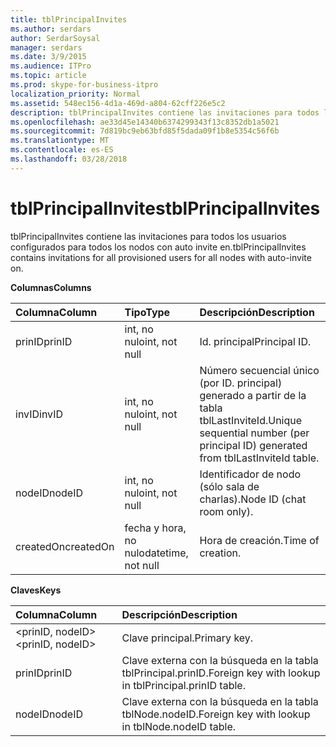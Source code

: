 ```yaml
---
title: tblPrincipalInvites
ms.author: serdars
author: SerdarSoysal
manager: serdars
ms.date: 3/9/2015
ms.audience: ITPro
ms.topic: article
ms.prod: skype-for-business-itpro
localization_priority: Normal
ms.assetid: 548ec156-4d1a-469d-a804-62cff226e5c2
description: tblPrincipalInvites contiene las invitaciones para todos los usuarios configurados para todos los nodos con auto invite en.
ms.openlocfilehash: ae33d45e14340b6374299343f13c8352db1a5021
ms.sourcegitcommit: 7d819bc9eb63bfd85f5dada09f1b8e5354c56f6b
ms.translationtype: MT
ms.contentlocale: es-ES
ms.lasthandoff: 03/28/2018
---
```

# <a name="tblprincipalinvites"></a><span data-ttu-id="b40cb-103">tblPrincipalInvites</span><span class="sxs-lookup"><span data-stu-id="b40cb-103">tblPrincipalInvites</span></span>
 
<span data-ttu-id="b40cb-104">tblPrincipalInvites contiene las invitaciones para todos los usuarios configurados para todos los nodos con auto invite en.</span><span class="sxs-lookup"><span data-stu-id="b40cb-104">tblPrincipalInvites contains invitations for all provisioned users for all nodes with auto-invite on.</span></span>
  
<span data-ttu-id="b40cb-105">**Columnas**</span><span class="sxs-lookup"><span data-stu-id="b40cb-105">**Columns**</span></span>

|<span data-ttu-id="b40cb-106">**Columna**</span><span class="sxs-lookup"><span data-stu-id="b40cb-106">**Column**</span></span>|<span data-ttu-id="b40cb-107">**Tipo**</span><span class="sxs-lookup"><span data-stu-id="b40cb-107">**Type**</span></span>|<span data-ttu-id="b40cb-108">**Descripción**</span><span class="sxs-lookup"><span data-stu-id="b40cb-108">**Description**</span></span>|
|:-----|:-----|:-----|
|<span data-ttu-id="b40cb-109">prinID</span><span class="sxs-lookup"><span data-stu-id="b40cb-109">prinID</span></span>  <br/> |<span data-ttu-id="b40cb-110">int, no nulo</span><span class="sxs-lookup"><span data-stu-id="b40cb-110">int, not null</span></span>  <br/> |<span data-ttu-id="b40cb-111">Id. principal</span><span class="sxs-lookup"><span data-stu-id="b40cb-111">Principal ID.</span></span>  <br/> |
|<span data-ttu-id="b40cb-112">invID</span><span class="sxs-lookup"><span data-stu-id="b40cb-112">invID</span></span>  <br/> |<span data-ttu-id="b40cb-113">int, no nulo</span><span class="sxs-lookup"><span data-stu-id="b40cb-113">int, not null</span></span>  <br/> |<span data-ttu-id="b40cb-114">Número secuencial único (por ID. principal) generado a partir de la tabla tblLastInviteId.</span><span class="sxs-lookup"><span data-stu-id="b40cb-114">Unique sequential number (per principal ID) generated from tblLastInviteId table.</span></span>  <br/> |
|<span data-ttu-id="b40cb-115">nodeID</span><span class="sxs-lookup"><span data-stu-id="b40cb-115">nodeID</span></span>  <br/> |<span data-ttu-id="b40cb-116">int, no nulo</span><span class="sxs-lookup"><span data-stu-id="b40cb-116">int, not null</span></span>  <br/> |<span data-ttu-id="b40cb-117">Identificador de nodo (sólo sala de charlas).</span><span class="sxs-lookup"><span data-stu-id="b40cb-117">Node ID (chat room only).</span></span>  <br/> |
|<span data-ttu-id="b40cb-118">createdOn</span><span class="sxs-lookup"><span data-stu-id="b40cb-118">createdOn</span></span>  <br/> |<span data-ttu-id="b40cb-119">fecha y hora, no nulo</span><span class="sxs-lookup"><span data-stu-id="b40cb-119">datetime, not null</span></span>  <br/> |<span data-ttu-id="b40cb-120">Hora de creación.</span><span class="sxs-lookup"><span data-stu-id="b40cb-120">Time of creation.</span></span>  <br/> |
   
<span data-ttu-id="b40cb-121">**Claves**</span><span class="sxs-lookup"><span data-stu-id="b40cb-121">**Keys**</span></span>

|<span data-ttu-id="b40cb-122">**Columna**</span><span class="sxs-lookup"><span data-stu-id="b40cb-122">**Column**</span></span>|<span data-ttu-id="b40cb-123">**Descripción**</span><span class="sxs-lookup"><span data-stu-id="b40cb-123">**Description**</span></span>|
|:-----|:-----|
|<span data-ttu-id="b40cb-124">\<prinID, nodeID\></span><span class="sxs-lookup"><span data-stu-id="b40cb-124">\<prinID, nodeID\></span></span>  <br/> |<span data-ttu-id="b40cb-125">Clave principal.</span><span class="sxs-lookup"><span data-stu-id="b40cb-125">Primary key.</span></span>  <br/> |
|<span data-ttu-id="b40cb-126">prinID</span><span class="sxs-lookup"><span data-stu-id="b40cb-126">prinID</span></span>  <br/> |<span data-ttu-id="b40cb-127">Clave externa con la búsqueda en la tabla tblPrincipal.prinID.</span><span class="sxs-lookup"><span data-stu-id="b40cb-127">Foreign key with lookup in tblPrincipal.prinID table.</span></span>  <br/> |
|<span data-ttu-id="b40cb-128">nodeID</span><span class="sxs-lookup"><span data-stu-id="b40cb-128">nodeID</span></span>  <br/> |<span data-ttu-id="b40cb-129">Clave externa con la búsqueda en la tabla tblNode.nodeID.</span><span class="sxs-lookup"><span data-stu-id="b40cb-129">Foreign key with lookup in tblNode.nodeID table.</span></span>  <br/> |
   

